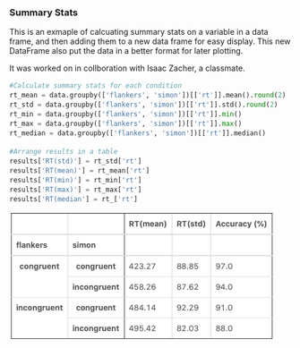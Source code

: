 ### Summary Stats

This is an exmaple of calcuating summary stats on a variable in a data frame, and then adding them to a new data frame for easy display. This new DataFrame also put the data in a better format for later plotting. 

It was worked on in collboration with Isaac Zacher, a classmate.




```python
#Calculate summary stats for each condition
rt_mean = data.groupby(['flankers', 'simon'])[['rt']].mean().round(2)
rt_std = data.groupby(['flankers', 'simon'])[['rt']].std().round(2)
rt_min = data.groupby(['flankers', 'simon'])[['rt']].min()
rt_max = data.groupby(['flankers', 'simon'])[['rt']].max()
rt_median = data.groupby(['flankers', 'simon'])[['rt']].median()

#Arrange results in a table 
results['RT(std)'] = rt_std['rt']
results['RT(mean)'] = rt_mean['rt']
results['RT(min)'] = rt_min['rt']
results['RT(max)'] = rt_max['rt']
results['RT(median'] = rt_['rt']
```

![](Table.png)

